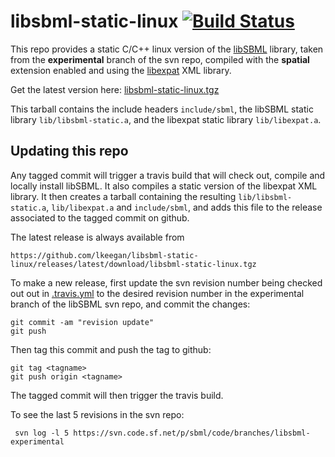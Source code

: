 # libsbml-static-linux [![Build Status](https://travis-ci.org/lkeegan/libsbml-static-linux.svg?branch=master)](https://travis-ci.org/lkeegan/libsbml-static-linux)
This repo provides a static C/C++ linux version of the [libSBML](http://sbml.org/SBML_Projects/libSBML) library, taken from the **experimental** branch of the svn repo, compiled with the **spatial** extension enabled and using the [libexpat](https://libexpat.github.io/) XML library.

Get the latest version here: [libsbml-static-linux.tgz](https://github.com/lkeegan/libsbml-static-linux/releases/latest/download/libsbml-static-linux.tgz)

This tarball contains the include headers `include/sbml`, the libSBML static library `lib/libsbml-static.a`, and the libexpat static library `lib/libexpat.a`.

## Updating this repo
Any tagged commit will trigger a travis build that will check out, compile and locally install libSBML. It also compiles a static version of the libexpat XML library. It then creates a tarball containing the resulting `lib/libsbml-static.a`, `lib/libexpat.a` and `include/sbml`, and adds this file to the release associated to the tagged commit on github.

The latest release is always available from
```
https://github.com/lkeegan/libsbml-static-linux/releases/latest/download/libsbml-static-linux.tgz
```

To make a new release, first update the svn revision number being checked out out in [.travis.yml](https://github.com/lkeegan/libsbml-static-linux/blob/master/.travis.yml#L19) to the desired revision number in the experimental branch of the libSBML svn repo, and commit the changes:

```
git commit -am "revision update"
git push
```

Then tag this commit and push the tag to github:
```
git tag <tagname>
git push origin <tagname>
```
The tagged commit will then trigger the travis build.

To see the last 5 revisions in the svn repo:
```
 svn log -l 5 https://svn.code.sf.net/p/sbml/code/branches/libsbml-experimental
```
